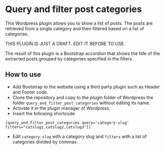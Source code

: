 # Query and filter post categories
This Wordpress plugin allows you to show a list of posts. The posts are retrieved from a single category and then filtered based on a list of categories.

THIS PLUGIN IS JUST A DRAFT. EDIT IT BEFORE TO USE.

The result of this plugin is a Bootstrap accordion that shows the title of the extracted posts grouped by categories specified in the filters.



## How to use

- Add Bootstrap to the website using a third party plugin such as Header and Footer code.
- Clone the repository and copy to the plugin folder of Wordpress the folder `query_and_filter_post_categories` without editing its name.
- Activate it in the plugin manager of Wordpress. 
- Insert the following shortcode

```
[query_and_filter_post_categories query='category-slug' filters="catslug1,catslug2,catslug3"]]
```

- Edit `category-slug` with a category slug and `filters` with a list of categories divided by commas.
